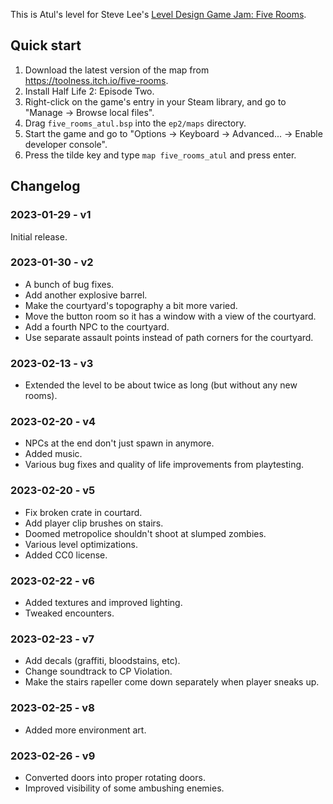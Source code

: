 This is Atul's level for Steve Lee's [Level Design Game Jam: Five Rooms][ldjam].

[ldjam]: https://www.notion.so/toolness/Level-Design-Game-Jam-Five-Rooms-c5c00942c7614a439b83eca1e8398267

## Quick start

1. Download the latest version of the map from https://toolness.itch.io/five-rooms.
2. Install Half Life 2: Episode Two.
3. Right-click on the game's entry in your Steam library, and go to "Manage -> Browse local files".
4. Drag `five_rooms_atul.bsp` into the `ep2/maps` directory.
5. Start the game and go to "Options -> Keyboard -> Advanced... -> Enable developer console".
6. Press the tilde key and type `map five_rooms_atul` and press enter.

## Changelog

### 2023-01-29 - v1

Initial release.

### 2023-01-30 - v2

* A bunch of bug fixes.
* Add another explosive barrel.
* Make the courtyard's topography a bit more varied.
* Move the button room so it has a window with a view of the courtyard.
* Add a fourth NPC to the courtyard.
* Use separate assault points instead of path corners for the courtyard.

### 2023-02-13 - v3

* Extended the level to be about twice as long (but without any new rooms).

### 2023-02-20 - v4

* NPCs at the end don't just spawn in anymore.
* Added music.
* Various bug fixes and quality of life improvements from playtesting.

### 2023-02-20 - v5

* Fix broken crate in courtard.
* Add player clip brushes on stairs.
* Doomed metropolice shouldn't shoot at slumped zombies.
* Various level optimizations.
* Added CC0 license.

### 2023-02-22 - v6

* Added textures and improved lighting.
* Tweaked encounters.

### 2023-02-23 - v7

* Add decals (graffiti, bloodstains, etc).
* Change soundtrack to CP Violation.
* Make the stairs rapeller come down separately when player sneaks up.

### 2023-02-25 - v8

* Added more environment art.

### 2023-02-26 - v9

* Converted doors into proper rotating doors.
* Improved visibility of some ambushing enemies.
